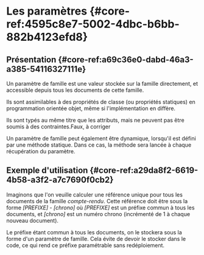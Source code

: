 # Les paramètres {#core-ref:4595c8e7-5002-4dbc-b6bb-882b4123efd8}

## Présentation {#core-ref:a69c36e0-dabd-46a3-a385-54116327111e}

Un paramètre de famille est une valeur stockée sur la famille directement,
et accessible depuis tous les documents de cette famille.

Ils sont assimilables à des propriétés de classe (ou propriétés statiques)
en programmation orientée objet, même si l'implémentation en diffère.

Ils sont typés au même titre que les attributs, mais ne peuvent pas être soumis
à des contraintes.<span class="fixme" data-assignedto="MCO">Faux, à corriger</span>

Un paramètre de famille peut également être dynamique,
lorsqu'il est défini par une méthode statique.
Dans ce cas, la méthode sera lancée à chaque récupération du paramètre.

## Exemple d'utilisation {#core-ref:a29da8f2-6619-4b58-a3f2-a7c7690f0cb2}

Imaginons que l'on veuille calculer une référence unique pour tous les documents
de la famille *compte-rendu*. Cette référence doit être sous la forme
*[PREFIXE] - [chrono]* où *[PREFIXE]* est un préfixe commun à tous les documents,
et *[chrono]* est un numéro chrono (incrémenté de 1 à chaque nouveau document).

Le préfixe étant commun à tous les documents, on le stockera sous la forme d'un
paramètre de famille. Cela évite de devoir le stocker dans le code,
ce qui rend ce préfixe paramétrable sans redéploiement.